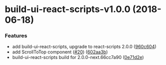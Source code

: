 # build-ui-react-scripts-v1.0.0 (2018-06-18)


### Features

* add build-ui-react-scripts, upgrade to react-scripts 2.0.0 ([960c604](https://github.com/SPSCommerce/ui-react/commit/960c604))
* add ScrollToTop component ([#20](https://github.com/SPSCommerce/ui-react/issues/20)) ([602aa3b](https://github.com/SPSCommerce/ui-react/commit/602aa3b))
* build-ui-react-scripts build for 2.0.0-next.66cc7a90 ([0e71d2e](https://github.com/SPSCommerce/ui-react/commit/0e71d2e))
